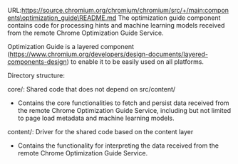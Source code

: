 URL:https://source.chromium.org/chromium/chromium/src/+/main:components\optimization_guide\README.md
The optimization guide component contains code for processing hints and machine
learning models received from the remote Chrome Optimization Guide Service.

Optimization Guide is a layered component
(https://www.chromium.org/developers/design-documents/layered-components-design)
to enable it to be easily used on all platforms.

Directory structure:

core/: Shared code that does not depend on src/content/

* Contains the core functionalities to fetch and persist data received from the
  remote Chrome Optimization Guide Service, including but not limited to page
  load metadata and machine learning models.

content/: Driver for the shared code based on the content layer

* Contains the functionality for interpreting the data received from the remote
  Chrome Optimization Guide Service.
